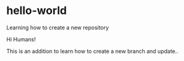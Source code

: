 # hello-world
Learning how to create a new repository

Hi Humans!

This is an addition to learn how to create a new branch and update..
